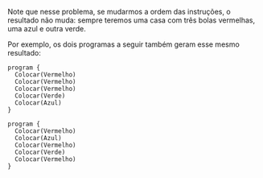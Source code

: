 Note que nesse problema, se mudarmos a ordem das instruções, o resultado não muda: sempre teremos uma casa com três bolas vermelhas, uma azul e outra verde.


Por exemplo, os dois programas a seguir também geram esse mesmo resultado:


```gobstones
program {
  Colocar(Vermelho)
  Colocar(Vermelho)
  Colocar(Vermelho)
  Colocar(Verde)
  Colocar(Azul)
}
```

```gobstones
program {
  Colocar(Vermelho)
  Colocar(Azul)
  Colocar(Vermelho)
  Colocar(Verde)
  Colocar(Vermelho)
}
```
